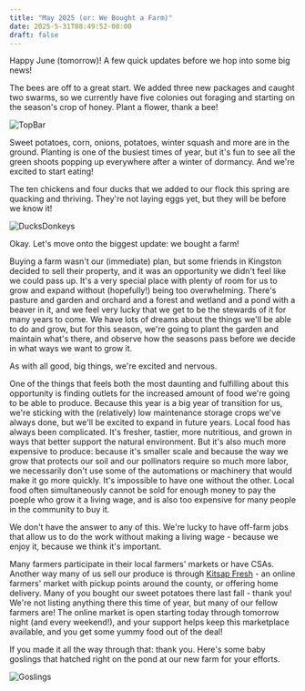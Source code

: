 ```yaml
---
title: "May 2025 (or: We Bought a Farm)"
date: 2025-5-31T08:49:52-08:00
draft: false
---
```


Happy June (tomorrow)! A few quick updates before we hop into some big news!

The bees are off to a great start. We added three new packages and caught two swarms, so we currently have five colonies out foraging and starting on the season's crop of honey. Plant a flower, thank a bee!

![TopBar](/images/archive/TopBar.jpg)

Sweet potatoes, corn, onions, potatoes, winter squash and more are in the ground. Planting is one of the busiest times of year, but it's fun to see all the green shoots popping up everywhere after a winter of dormancy. And we're excited to start eating!

The ten chickens and four ducks that we added to our flock this spring are quacking and thriving. They're not laying eggs yet, but they will be before we know it!

![DucksDonkeys](/images/archive/DucksDonkeys.jpg)

Okay. Let's move onto the biggest update: we bought a farm!

Buying a farm wasn't our (immediate) plan, but some friends in Kingston decided to sell their property, and it was an opportunity we didn't feel like we could pass up. It's a very special place with plenty of room for us to grow and expand without (hopefully!) being too overwhelming. There's pasture and garden and orchard and a forest and wetland and a pond with a beaver in it, and we feel very lucky that we get to be the stewards of it for many years to come. We have lots of dreams about the things we'll be able to do and grow, but for this season, we're going to plant the garden and maintain what's there, and observe how the seasons pass before we decide in what ways we want to grow it.

As with all good, big things, we're excited and nervous. 

One of the things that feels both the most daunting and fulfilling about this opportunity is finding outlets for the increased amount of food we're going to be able to produce. Because this year is a big year of transition for us, we're sticking with the (relatively) low maintenance storage crops we've always done, but we'll be excited to expand in future years. Local food has always been complicated. It's fresher, tastier, more nutritious, and grown in ways that better support the natural environment. But it's also much more expensive to produce: because it's smaller scale and because the way we grow that protects our soil and our pollinators require so much more labor, we necessarily don't use some of the automations or machinery that would make it go more quickly. It's impossible to have one without the other. Local food often simultaneously cannot be sold for enough money to pay the poeple who grow it a living wage, and is also too expensive for many people in the community to buy it. 

We don't have the answer to any of this. We're lucky to have off-farm jobs that allow us to do the work without making a living wage - because we enjoy it, because we think it's important. 

Many farmers participate in their local farmers' markets or have CSAs. Another way many of us sell our produce is through [Kitsap Fresh](https://kitsapfresh.localfoodmarketplace.com/Products) - an online farmers' market with pickup points around the county, or offering home delivery. Many of you bought our sweet potatoes there last fall - thank you! We're not listing anything there this time of year, but many of our fellow farmers are! The online market is open starting today through tomorrow night (and every weekend!), and your support helps keep this marketplace available, and you get some yummy food out of the deal!

If you made it all the way through that: thank you. Here's some baby goslings that hatched right on the pond at our new farm for your efforts.

![Goslings](/images/archive/Goslings.jpg)

